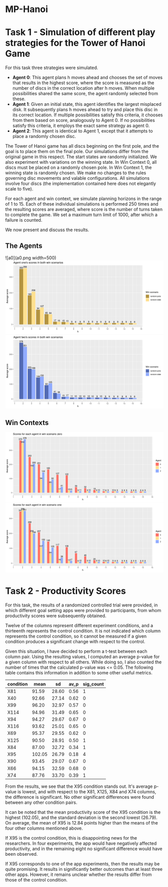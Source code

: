 # MP-Hanoi

# Task 1 - Simulation of different play strategies for the Tower of Hanoi Game

For this task three strategies were simulated.
- **Agent 0**: This agent plans h moves ahead and chooses the set of moves that results in the highest score, where the score is measured as the number of discs in the correct location after h moves. When multiple possibilities shared the same score, the agent randomly selected from these.
- **Agent 1**: Given an initial state, this agent identifies the largest misplaced disk. It subsequently plans h moves ahead to try and place this disc in its correct location. If multiple possibilities satisfy this criteria, it chooses from them based on score, analogously to Agent 0. If no possibilities satisfy this criteria, it employs the exact same strategy as agent 0.
- **Agent 2**: This agent is identical to Agent 1, except that it attempts to place a randomly chosen disc.

The Tower of Hanoi game has all discs beginning on the first pole, and the goal is to place them on the final pole. Our simulations differ from the original game in this respect. The start states are randomly initialized. We also experiment with variations on the winning state. In Win Context 0, all discs must be placed on a randomly chosen pole. In Win Context 1, the winning state is randomly chosen. We make no changes to the rules governing disc movements and valable configurations. All simulations involve four discs (the implementation contained here does not elegantly scale to five).

For each agent and win context, we simulate planning horizons in the range of 1 to 15. Each of these individual simulations is performed 250 times and the resulting scores are averaged, where score is the number of turns taken to complete the game. We set a maximum turn limit of 1000, after which a failure is counted.

We now present and discuss the results.

## The Agents
![a0](a0.png width=500)
![a1](a1.png)
![a2](a2.png)

## Win Contexts
![c0](c0.png)
![c1](c1.png)

# Task 2 - Productivity Scores

For this task, the results of a randomized controlled trial were provided, in which different goal setting apps were provided to participants, from whom productivity scores were subsequently obtained.

Twelve of the columns represent different experiment conditions, and a thirteenth represents the control condition. It is not indicated which column represents the control condition, so it cannot be measured if a given condition produces a significant change with respect to the control.

Given this situation, I have decided to perform a t-test between each column pair. Using the resulting values, I computed an average p-value for a given column with respect to all others. While doing so, I also counted the number of times that the calculated p-value was <= 0.05. The following table contains this information in addition to some other useful metrics.

|condition|   mean|     sd|  av_p|sig_count|
|---------|-------|-------|------|---------|
|X81      | 91.59 | 28.60 | 0.56 |       1 |
|X40      | 92.66 | 27.14 | 0.62 |       0 |
|X99      | 96.20 | 32.97 | 0.57 |       0 |
|X114     | 94.96 | 31.49 | 0.65 |       0 |
|X94      | 94.27 | 29.67 | 0.67 |       0 |
|X116     | 93.62 | 25.01 | 0.65 |       0 |
|X69      | 95.37 | 29.55 | 0.62 |       0 |
|X125     | 90.50 | 28.91 | 0.50 |       1 |
|X84      | 87.00 | 32.72 | 0.34 |       1 |
|X95      |102.05 | 26.79 | 0.18 |       4 |
|X90      | 93.45 | 29.07 | 0.67 |       0 |
|X66      | 94.15 | 32.59 | 0.68 |       0 |
|X74      | 87.76 | 33.70 | 0.39 |       1 |

From the results, we see that the X95 condition stands out. It's average p-value is lowest, and with respect to the X81, X125, X84 and X74 columns, the difference is significant. No other significant differences were found between any other condition pairs.

It can be noted that the mean productivity score of the X95 condition is the highest (102.05), and the standard deviation is the second lowest (26.79). On average, the mean of X95 is 12.84 points higher than the means of the four other columns mentioned above. 

If X95 is the control condition, this is disappointing news for the researchers. In four experiments, the app would have negatively affected productivity, and in the remaining eight no significant difference would have been observed.

If X95 corresponds to one of the app experiments, then the results may be quite promising. It results in significantly better outcomes than at least three other apps. However, it remains unclear whether the results differ from those of the control condition.
